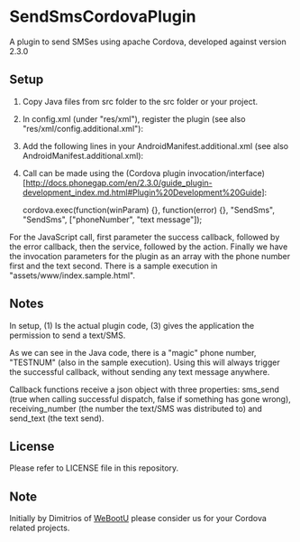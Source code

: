 SendSmsCordovaPlugin
====================

A plugin to send SMSes using apache Cordova, developed against version 2.3.0

Setup
-----

1. Copy Java files from src folder to the src folder or your project.
2. In config.xml (under "res/xml"), register the plugin (see also "res/xml/config.additional.xml"):
    <plugin name="SendSms" value="net.webootu.cordova.plugin.SendSms" />
3. Add the following lines in your AndroidManifest.additional.xml (see also AndroidManifest.additional.xml):
    <!-- Additional permission for SendSms plugin -->
    <uses-permission android:name="android.permission.SEND_SMS"/>
        
4. Call can be made using the (Cordova plugin invocation/interface)[http://docs.phonegap.com/en/2.3.0/guide_plugin-development_index.md.html#Plugin%20Development%20Guide]:

    cordova.exec(function(winParam) {}, function(error) {}, "SendSms", "SendSms", ["phoneNumber", "text message"]);

For the JavaScript call, first parameter the success callback, followed by the error callback, then the service, followed by the action. Finally we have the invocation parameters for the plugin as an array with the phone number first and the text second. There is a sample execution in "assets/www/index.sample.html".

Notes
-----
In setup, (1) Is the actual plugin code, (3) gives the application the permission to send a text/SMS.

As we can see in the Java code, there is a "magic" phone number, "TESTNUM" (also in the sample execution). Using this will always trigger the successful callback, without sending any text message anywhere.

Callback functions receive a json object with three properties: sms_send (true when calling successful dispatch, false if something has gone wrong), receiving_number (the number the text/SMS was distributed to) and send_text (the text send).

License
-------
Please refer to LICENSE file in this repository.

Note
----
Initially by Dimitrios of [WeBootU](www.webootu.com) please consider us for your Cordova related projects.

